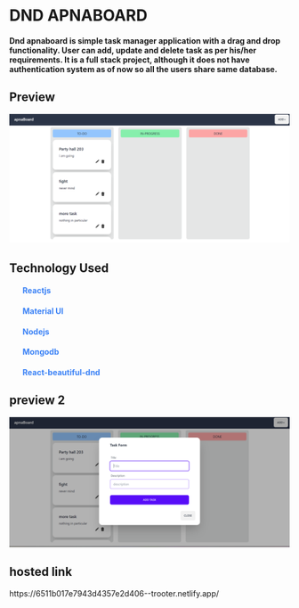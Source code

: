 <h1>DND APNABOARD</h1>
<h4>Dnd apnaboard is simple task manager application with a drag and drop functionality. User can add, update and delete task as per his/her requirements. It is a full stack project, although it does not have authentication system as of now so all the users share same database.</h4>

<h2>Preview</h2>
<img src="/frontend/public/dndphoto.png" alt="main screen" />

<h2>Technology Used</h2>
<ol style="color: #3b82f6">
<h4>Reactjs</h4>
<h4>Material UI</h4>
<h4>Nodejs</h4>
<h4>Mongodb</h4>
<h4>React-beautiful-dnd</h4>

</ol>

<h2>preview 2</h2>
<img src="/frontend/public/dndform.png" alt="form" />

<h2>hosted link</h2>
https://6511b017e7943d4357e2d406--trooter.netlify.app/
